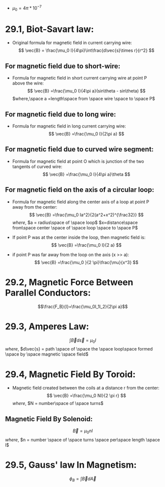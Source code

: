 - $\mu_0=4\pi*10^{-7}$ 

# 29.1, Biot-Savart law:
- Original formula for magnetic field in current carrying wire:
$$ \vec{B} = \frac{\mu_0 I}{4\pi}\int\frac{d\vec{s}\times r}{r^2} $$

## For magnetic field due to short-wire:
- Formula for magnetic field in short current carrying wire at point P above the wire:
$$ \vec{B} =\frac{\mu_0 I}{4\pi a}(sin\theta - sin\theta) $$
$where,\space a =length\space from \space wire \space to \space P$
## For magnetic field due to long wire:
- Formula for magnetic field in long current carrying wire:
$$ \vec{B} =\frac{\mu_0 I}{2\pi a} $$

## For magnetic field due to curved wire segment:
- Formula for magnetic field at point O which is junction of the two tangents of curved wire:
$$ \vec{B} =\frac{\mu_0 I}{4\pi a}\theta $$

## For magnetic field on the axis of a circular loop:
- Formula for magnetic field along the center axis of a loop at point P away from the center:
$$ \vec{B} =\frac{\mu_0 Ia^2}{2(a^2+x^2)^{\frac32}} $$
$where,$
$a = radius\space of \space loop$
$x=distance\space from\space center \space of \space loop \space to \space P$

- If point P was at the center inside the loop, then magnetic field is:
$$ \vec{B} =\frac{\mu_0 I}{2 a} $$
- if point P was far away from the loop on the axis (x >> a): 
$$ \vec{B} =\frac{\mu_0 }{2 \pi}\frac{\mu}{x^3} $$
# 29.2, Magnetic Force Between Parallel Conductors:
$$\frac{F_B}{l}=\frac{\mu_0I_1I_2}{2\pi a}$$
# 29.3, Amperes Law:
$$\int\vec{B}d\vec{s}=\mu_0I$$
$where,$
$d\vec{s} = path \space of \space the \space loop\space formed \space by \space magnetic \space field$
# 29.4, Magnetic Field By Toroid:
- Magnetic field created between the coils at a distance r from the center:
$$ \vec{B} =\frac{\mu_0 NI}{2 \pi r} $$
$where,$
$N = number\space of \space turns$

## Magnetic Field By Solenoid:
$$ \vec{B} ={\mu_0 nI} $$
$where,$
$n = number \space of \space turns \space per\space length \space l$
# 29.5,  Gauss' law In Magnetism:
$$ \phi_B =\int \vec{B}d\vec{A} $$
